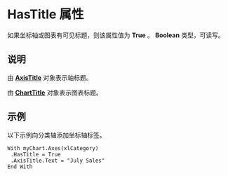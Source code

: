 
# HasTitle 属性

如果坐标轴或图表有可见标题，则该属性值为  **True** 。 **Boolean** 类型，可读写。


## 说明

由 **[AxisTitle](a5a62dd3-5859-6f5c-5e28-6adbf400e08e.md)** 对象表示轴标题。

由 **[ChartTitle](6eca7bbc-0158-f25e-d7c8-3f57f06ccccf.md)** 对象表示图表标题。


## 示例

以下示例向分类轴添加坐标轴标签。


```
With myChart.Axes(xlCategory) 
 .HasTitle = True 
 .AxisTitle.Text = "July Sales" 
End With
```

